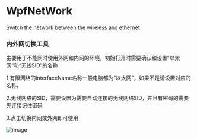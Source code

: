 # WpfNetWork
Switch the network  between the wireless and ethernet 
### 内外网切换工具
主要用于不能同时使用外网和内网的环境，初始打开时需要确认和设置“以太网”和“无线SID”的名称

1.有限网络的interfaceName名称一般电脑都为“以太网”，如果不是请设置对应的名称。

2.无线网络的SID，需要设置为需要自动连接的无线网络SID，并且有密码的需要先连接记住密码

3.点击切换内网或外网即可使用

![image](https://user-images.githubusercontent.com/11383609/218657797-764a4b90-1b2b-4b94-a46e-c397303ccd0a.png)

